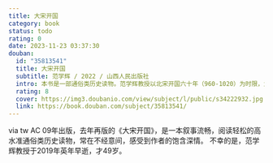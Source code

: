 ```yaml
---
title: 大宋开国
category: book
status: todo
rating: 0
date: 2023-11-23 03:37:30
douban:
  id: "35813541"
  title: 大宋开国
  subtitle: 范学辉 / 2022 / 山西人民出版社
  intro: 本书是一部通俗类历史读物。范学辉教授以北宋开国六十年（960-1020）为时限，为读者展示了北宋开国史上的精彩片段和生动细节，剖析了宋代历史发展中的关键点和重要环节。作者将学术界的研究成果融合自己的考证，用通俗风趣的语言，给大家讲述这段历史，不是“抄史料式”的转述，而是颇有深度的分析。譬如“陈桥兵变”，作者对事件发生的全过程进行还原，特别是对人物的关系，每个人在事变中处于什么位置、发挥何等作用都进行了分析。最大程度达到了阅读的通俗性和历史考证的可信度完美结合。
  rating: 8
  cover: https://img3.doubanio.com/view/subject/l/public/s34222932.jpg
  link: https://book.douban.com/subject/35813541/
---
```


via tw AC 09年出版，去年再版的《大宋开国》，是一本叙事流畅，阅读轻松的高水准通俗类历史读物，常在不经意间，感受到作者的饱含深情。
不幸的是，范学辉教授于2019年英年早逝，才49岁。